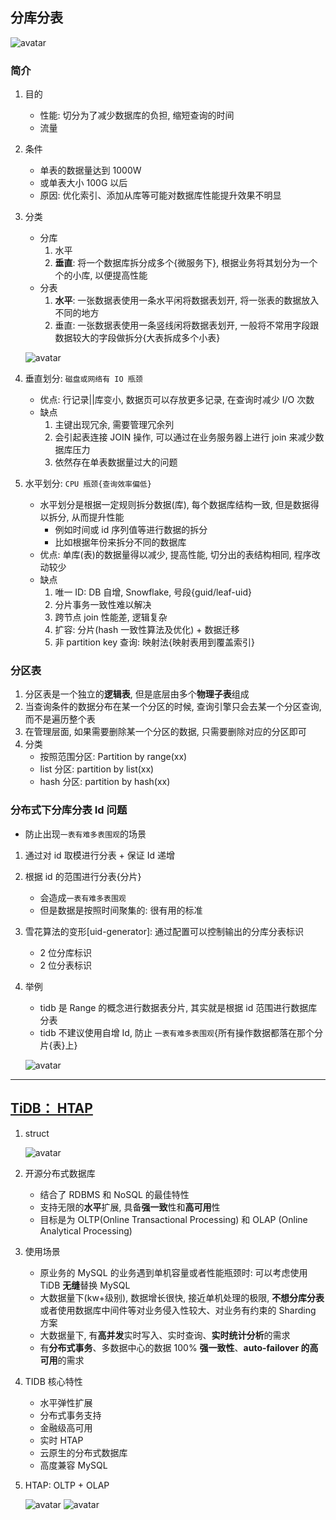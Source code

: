 ## 分库分表

![avatar](/static/image/common/dist-akf.jpg)

### 简介

1. 目的

   - 性能: 切分为了减少数据库的负担, 缩短查询的时间
   - 流量

2. 条件

   - 单表的数据量达到 1000W
   - 或单表大小 100G 以后
   - 原因: 优化索引、添加从库等可能对数据库性能提升效果不明显

3. 分类

   - 分库
     1. 水平
     2. **垂直**: 将一个数据库拆分成多个{微服务下}, 根据业务将其划分为一个个的小库, 以便提高性能
   - 分表
     1. **水平**: 一张数据表使用一条水平闲将数据表划开, 将一张表的数据放入不同的地方
     2. 垂直: 一张数据表使用一条竖线闲将数据表划开, 一般将不常用字段跟数据较大的字段做拆分{大表拆成多个小表}

   ![avatar](/static/image/mysql/st-vertical.png)

4. 垂直划分: `磁盘或网络有 IO 瓶颈`

   - 优点: 行记录||库变小, 数据页可以存放更多记录, 在查询时减少 I/O 次数
   - 缺点
     1. 主键出现冗余, 需要管理冗余列
     2. 会引起表连接 JOIN 操作, 可以通过在业务服务器上进行 join 来减少数据库压力
     3. 依然存在单表数据量过大的问题

5. 水平划分: `CPU 瓶颈{查询效率偏低}`

   - 水平划分是根据一定规则拆分数据(库), 每个数据库结构一致, 但是数据得以拆分, 从而提升性能
     - 例如时间或 id 序列值等进行数据的拆分
     - 比如根据年份来拆分不同的数据库
   - 优点: 单库(表)的数据量得以减少, 提高性能, 切分出的表结构相同, 程序改动较少
   - 缺点
     1. 唯一 ID: DB 自增, Snowflake, 号段{guid/leaf-uid}
     2. 分片事务一致性难以解决
     3. 跨节点 join 性能差, 逻辑复杂
     4. 扩容: 分片(hash 一致性算法及优化) + 数据迁移
     5. 非 partition key 查询: 映射法{映射表用到覆盖索引}

### 分区表

1. 分区表是一个独立的**逻辑表**, 但是底层由多个**物理子表**组成
2. 当查询条件的数据分布在某一个分区的时候, 查询引擎只会去某一个分区查询, 而不是遍历整个表
3. 在管理层面, 如果需要删除某一个分区的数据, 只需要删除对应的分区即可
4. 分类
   - 按照范围分区: Partition by range(xx)
   - list 分区: partition by list(xx)
   - hash 分区: partition by hash(xx)

### 分布式下分库分表 Id 问题

- 防止出现`一表有难多表围观`的场景

1. 通过对 id 取模进行分表 + 保证 Id 递增
2. 根据 id 的范围进行分表{分片}
   - 会造成`一表有难多表围观`
   - 但是数据是按照时间聚集的: 很有用的标准
3. 雪花算法的变形[uid-generator]: 通过配置可以控制输出的分库分表标识
   - 2 位分库标识
   - 2 位分表标识
4. 举例

   - tidb 是 Range 的概念进行数据表分片, 其实就是根据 id 范围进行数据库分表
   - tidb 不建议使用自增 Id, 防止 `一表有难多表围观`{所有操作数据都落在那个分片{表}上}

   ![avatar](/static/image/mysql/st-tidb-id.png)

---

## [TiDB： H**TA**P](https://mp.weixin.qq.com/s/ZZz1iG0TrpS455rZ9VHGMw)

1. struct

   ![avatar](/static/image/mysql/tidb-struct.png)

2. 开源分布式数据库

   - 结合了 RDBMS 和 NoSQL 的最佳特性
   - 支持无限的**水平**扩展, 具备**强一致**性和**高可用**性
   - 目标是为 OLTP(Online Transactional Processing) 和 OLAP (Online Analytical Processing)

3. 使用场景

   - 原业务的 MySQL 的业务遇到单机容量或者性能瓶颈时: 可以考虑使用 TiDB **无缝**替换 MySQL
   - 大数据量下(kw+级别), 数据增长很快, 接近单机处理的极限, **不想分库分表**或者使用数据库中间件等对业务侵入性较大、对业务有约束的 Sharding 方案
   - 大数据量下, 有**高并发**实时写入、实时查询、**实时统计分析**的需求
   - 有**分布式事务**、多数据中心的数据 100% **强一致性**、**auto-failover 的高可用**的需求

4. TIDB 核心特性

   - 水平弹性扩展
   - 分布式事务支持
   - 金融级高可用
   - 实时 HTAP
   - 云原生的分布式数据库
   - 高度兼容 MySQL

5. HTAP: OLTP + OLAP

   ![avatar](/static/image/mysql/tidb-htap1.png)
   ![avatar](/static/image/mysql/tidb-htap2.png)
